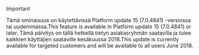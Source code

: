 > [!IMPORTANT]
> <span data-ttu-id="42d07-101">Tämä ominaisuus on käytettävissä Platform update 15 (7.0.4841) -versiossa tai uudemmassa.</span><span class="sxs-lookup"><span data-stu-id="42d07-101">This feature is available in Platform update 15 (7.0.4841) or later.</span></span> <span data-ttu-id="42d07-102">Tämä päivitys on tällä hetkellä tietyn asiakasryhmän saatavilla ja tulee kaikkien käyttäjien saataville kesäkuussa 2018.</span><span class="sxs-lookup"><span data-stu-id="42d07-102">This update is currently available for targeted customers and will be available to all users June 2018.</span></span>
